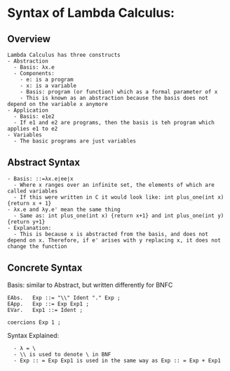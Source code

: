<h1>Syntax of Lambda Calculus:</h1>


<h2> Overview </h2>

```
Lambda Calculus has three constructs
- Abstraction
  - Basis: λx.e
  - Components:
    - e: is a program
    - x: is a variable
    - Basis: program (or function) which as a formal parameter of x
    - This is known as an abstraction because the basis does not depend on the variable x anymore 
- Application
  - Basis: e1e2
  - If e1 and e2 are programs, then the basis is teh program which applies e1 to e2
- Variables
  - The basic programs are just variables 
```

<h2> Abstract Syntax </h2>

```
- Basis: ::=λx.e∣ee∣x
  - Where x ranges over an infinite set, the elements of which are called variables
  - If this were written in C it would look like: int plus_one(int x) {return x + 1}
- λx.e and λy.e' mean the same thing
  - Same as: int plus_one(int x) {return x+1} and int plus_one(int y) {return y+1}
- Explanation: 
  - This is because x is abstracted from the basis, and does not depend on x. Therefore, if e' arises with y replacing x, it does not change the function 
```

<h2> Concrete Syntax </h2>

Basis: similar to Abstract, but written differently for BNFC 
``` 
EAbs.   Exp ::= "\\" Ident "." Exp ;  
EApp.   Exp ::= Exp Exp1 ; 
EVar.   Exp1 ::= Ident ;

coercions Exp 1 ;
```

Syntax Explained:
```
  - λ = \
  - \\ is used to denote \ in BNF 
  - Exp :: = Exp Exp1 is used in the same way as Exp :: = Exp + Exp1 
```

